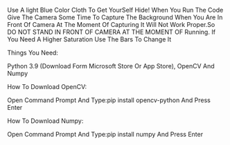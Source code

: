 Use A light Blue Color Cloth To Get YourSelf Hide!
When You Run The Code Give The Camera Some Time To Capture The Background
When You Are In Front Of Camera At The Moment Of Capturing It Will Not Work Proper.So DO NOT STAND IN FRONT OF CAMERA AT THE MOMENT OF Running.
If You Need A Higher Saturation Use The Bars To Change It

Things You Need:

Python 3.9 (Download Form Microsoft Store Or App Store),
OpenCV And
Numpy

How To Download OpenCV:

Open Command Prompt And
Type:pip install opencv-python And
Press Enter

How To Download Numpy:

Open Command Prompt And
Type:pip install numpy And
Press Enter


